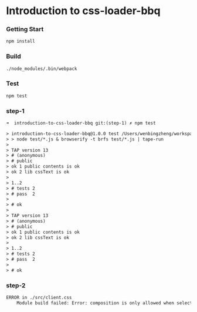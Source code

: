 Introduction to css-loader-bbq
=====

### Getting Start

```sh
npm install
```


### Build

```sh
./node_modules/.bin/webpack
```

### Test

```sh
npm test
```


### step-1

```txt
➜  introduction-to-css-loader-bbq git:(step-1) ✗ npm test

> introduction-to-css-loader-bbq@1.0.0 test /Users/wenbingzheng/workspace/wenbing/introduction-to-css-loader-bbq
> > node test/*.js & browserify -t brfs test/*.js | tape-run
>
> TAP version 13
> # (anonymous)
> # public
> ok 1 public contents is ok
> ok 2 lib cssText is ok
>
> 1..2
> # tests 2
> # pass  2
>
> # ok
>
> TAP version 13
> # (anonymous)
> # public
> ok 1 public contents is ok
> ok 2 lib cssText is ok
>
> 1..2
> # tests 2
> # pass  2
>
> # ok
```

### step-2

```txt
ERROR in ./src/client.css
    Module build failed: Error: composition is only allowed when selector is single :local class name not in ".baz", ".baz" is weird
```
